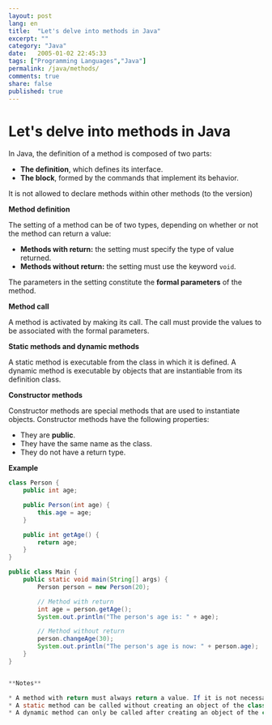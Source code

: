 ```yaml
---
layout: post
lang: en
title:  "Let's delve into methods in Java"
excerpt: ""
category: "Java"
date:   2005-01-02 22:45:33
tags: ["Programming Languages","Java"]
permalink: /java/methods/
comments: true
share: false
published: true
---
```


# Let's delve into methods in Java

In Java, the definition of a method is composed of two parts:

* **The definition**, which defines its interface.
* **The block**, formed by the commands that implement its behavior.

It is not allowed to declare methods within other methods (to the version)

**Method definition**

The setting of a method can be of two types, depending on whether or not the method can return a value:

* **Methods with return:** the setting must specify the type of value returned.
* **Methods without return:** the setting must use the keyword `void`.

The parameters in the setting constitute the **formal parameters** of the method.

**Method call**

A method is activated by making its call. The call must provide the values to be associated with the formal parameters.

**Static methods and dynamic methods**

A static method is executable from the class in which it is defined. A dynamic method is executable by objects that are instantiable from its definition class.

**Constructor methods**

Constructor methods are special methods that are used to instantiate objects. Constructor methods have the following properties:

* They are **public**.
* They have the same name as the class.
* They do not have a return type.

**Example**

```java
class Person {
    public int age;

    public Person(int age) {
        this.age = age;
    }

    public int getAge() {
        return age;
    }
}

public class Main {
    public static void main(String[] args) {
        Person person = new Person(20);

        // Method with return
        int age = person.getAge();
        System.out.println("The person's age is: " + age);

        // Method without return
        person.changeAge(30);
        System.out.println("The person's age is now: " + person.age);
    }
}


**Notes**

* A method with return must always return a value. If it is not necessary to return any value, you can use the keyword `void`.
* A static method can be called without creating an object of the class in which it is defined.
* A dynamic method can only be called after creating an object of the class in which it is defined.